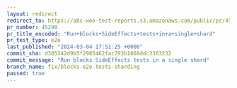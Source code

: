 ```yaml
---
layout: redirect
redirect_to: https://a8c-woo-test-reports.s3.amazonaws.com/public/pr/45290/e2e/index.html
pr_number: 45290
pr_title_encoded: "Run+blocks+SideEffects+tests+in+a+single+shard"
pr_test_type: e2e
last_published: "2024-03-04 17:51:25 +0000"
commit_sha: d385342d9b5f2985462fac793b1868ddc3303232
commit_message: "Run blocks SideEffects tests in a single shard"
branch_name: fix/blocks-e2e-tests-sharding
passed: true
---
```

